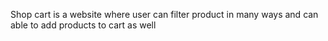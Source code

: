 Shop cart is a website where user can filter product in many ways and can able to add products to cart as well
